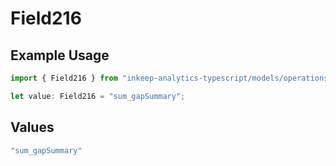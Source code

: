 # Field216

## Example Usage

```typescript
import { Field216 } from "inkeep-analytics-typescript/models/operations";

let value: Field216 = "sum_gapSummary";
```

## Values

```typescript
"sum_gapSummary"
```